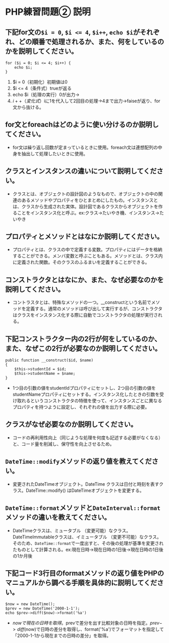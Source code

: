# PHP練習問題② 説明

## 下記for文の`$i = 0`, `$i <= 4`, `$i++`, `echo $i`がそれぞれ、どの順番で処理されるか、また、何をしているのかを説明してください。

```
for ($i = 0; $i <= 4; $i++) {
    echo $i;
}
```

1. $i = 0（初期化）初期値は0
2. $i <= 4（条件式）trueが返る
3. echo $i（処理の実行）0が出力→
4. $i++（変化式）$iに1を代入して2回目の処理→4まで出力→faiseが返り、for文から抜ける。

## for文とforeachはどのように使い分けるのか説明してください。
- for文は繰り返し回数が定まっているときに使用。foreach文は連想配列の中身を抽出して処理したいときに使用。

## クラスとインスタンスの違いについて説明してください。
- クラスとは、オブジェクトの設計図のようなもので、オブジェクトの中の関連のあるメソッドやプロパティをひとまとめにしたもの。インスタンスとは、クラスから生成された実体。設計図であるクラスからオブジェクトを作ることをインスタンス化と呼ぶ。ex:クラス→たいやき機、インスタンス→たいやき

## プロパティとメソッドとはなにか説明してください。
- プロパティとは、クラスの中で定義する変数。プロパティにはデータを格納することができる。メンバ変数と呼ぶこともある。メソッドとは、クラス内に定義された関数。そのクラスのふるまいを定義することができる。

## コンストラクタとはなにか、また、なぜ必要なのかを説明してください。
- コントラスタとは、特殊なメソッドの一つ。__constructという名前でメソッドを定義する。通常のメソッドは呼び出して実行するが、コンストラクタはクラスをインスタンス化する際に自動でコンストラクタの処理が実行される。

## 下記コンストラクター内の2行が何をしているのか、また、なぜこの2行が必要なのか説明してください。
```
public function __construct($id, $name)
{
    $this->studentId = $id;
    $this->studentName = $name;
}
```
- 1つ目の引数の値をstudentIdプロパティにセットし、2つ目の引数の値をstudentNameプロパティにセットする。インスタンス化したときの引数を受け取れるというコンストラクタの特徴を使って、インスタンスごとに異なるプロパティを持つように設定し、それぞれの値を出力する際に必要。

## クラスがなぜ必要なのか説明してください。
- コードの再利用性向上（同じような処理を何度も記述する必要がなくなる）と、コード量を削減し、保守性を向上させるため。

## `DateTime::modify`メソッドの返り値を教えてください。
- 変更されたDateTimeオブジェクト。DateTime クラスは日付と時刻を表すクラス。DateTime::modify() はDateTimeオブジェクトを変更する。

## `DateTime::format`メソッドと`DateInterval::format`メソッドの違いを教えてください。
- DateTimeクラスは、ミュータブル （変更可能）なクラス。DateTimeImmutableクラスは、イミュータブル （変更不可能）なクラス。そのため、`DateTime::format`で一度出すと、その後の処理が基準を変更されたものとして計算される。ex:現在日時→現在日時の1日後→現在日時の1日後の1か月後

## 下記コード3行目のformatメソッドの返り値をPHPのマニュアルから調べる手順を具体的に説明してください。
```
$now = new DateTime();
$prev = new DateTime('2000-1-1');
echo $prev->diff($now)->format('%a')
```

- $nowで現在の日時を取得。$prevで差分を出す比較対象の日時を指定。$prev->diff($now)で日時の差分を取得し、format('%a')でフォーマットを指定して「2000-1-1から現在までの日時の差分」を取得。
